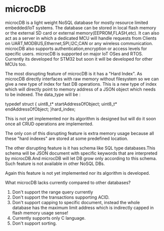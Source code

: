 # microcDB
microcDB is a light weight NoSQL database for mostly resource limited embedded/IoT systems. The database can be stored in local flash memory or the external SD card or external memory(EEPROM,FLASH,etc). It can also act as a server in which a dedicated MCU will handle requests from Clients on UART,MODBUS,Ethernet,SPI,I2C,CAN or any wireless communication. microcDB also supports authentication,encryption or access levels for specific users. microcDB is supported on major IoT OSes and RTOS.  Currently its developed for STM32 but soon it will be developed for other MCUs too.

The most disrupting feature of microcDB is it has a "Hard Index". As microcDB directly interfaces with raw memory without filesystem so we can give a new type of index for fast DB operations. This is a new type of index which will directly point to memory address of a JSON object which needs to be indexed. The data_type will be :

typedef struct {
uint8_t* startAddressOfObject;
uint8_t* endAddressOfObject;
}hard_index;

This is not yet implemented nor its algorithm is designed but will do it soon once all CRUD operations are implemented.

The only con of this disrupting feature is extra memory usage because all these "hard indexes" are stored at some predefined location. 

The other disrupting feature is it has schema like SQL type databases.This schema will be JSON document with specific keywords that are interpreted by microcDB.And microcDB will let DB grow only according to this schema. Such feature is not available in other NoSQL DBs. 

Again this feature is not yet implemented nor its algorithm is developed.

What microcDB lacks currently compared to other databases?
1. Don't support the range query currently
2. Don't support the transactions supporting ACID.
3. Don't support capping to specific document, instead the whole database has the maximum limit address which is indirectly capped in flash memory usage sense!
4. Currently supports only C language.
5. Don't support sorting.
